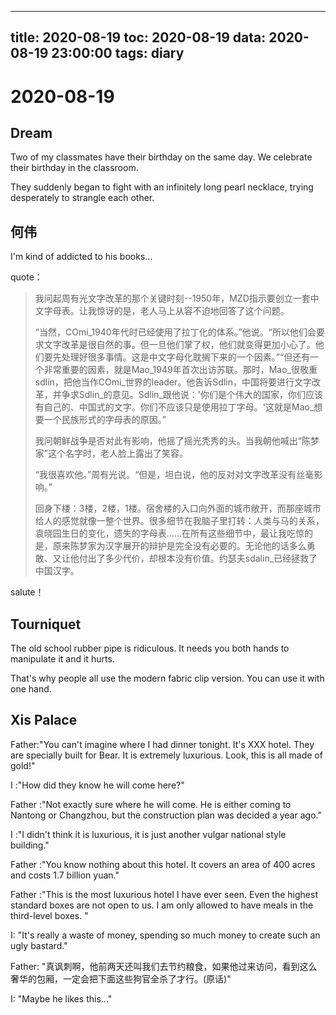 
---
title: 2020-08-19
toc: 2020-08-19
data: 2020-08-19 23:00:00
tags: diary
---


# 2020-08-19

## Dream

Two of my classmates have their birthday on the same day. We celebrate their birthday in the classroom.

They suddenly began to fight with an infinitely long pearl necklace, trying desperately to strangle each other.

## 何伟

I'm kind of addicted to his books...

quote：

> 我问起周有光文字改革的那个关键时刻--1950年，MZD指示要创立一套中文字母表。让我惊讶的是，老人马上从容不迫地回答了这个问题。
>
> “当然，COmi_1940年代时已经使用了拉丁化的体系。”他说。“所以他们会要求文字改革是很自然的事。但一旦他们掌了权，他们就变得更加小心了。他们要先处理好很多事情。这是中文字母化耽搁下来的一个因素。”“但还有一个非常重要的因素，就是Mao_1949年首次出访苏联。那时，Mao_很敬重sdlin，把他当作COmi_世界的leader。他告诉Sdlin，中国将要进行文字改革，并争求Sdlin_的意见。Sdlin_跟他说：'你们是个伟大的国家，你们应该有自己的、中国式的文字。你们不应该只是使用拉丁字母。'这就是Mao_想要一个民族形式的字母表的原因。”
>
> 我问朝鲜战争是否对此有影响，他摇了摇光秃秀的头。当我朝他喊出“陈梦家”这个名字时，老人脸上露出了笑容。
>
> “我很喜欢他。”周有光说。“但是，坦白说，他的反对对文字改革没有丝毫影响。”
>
> 回身下楼：3楼，2楼，1楼。宿舍楼的入口向外面的城市敞开，而那座城市给人的感觉就像一整个世界。很多细节在我脑子里打转：人类与马的关系，袁晓园生日的变化，遗失的字母表……在所有这些细节中，最让我吃惊的是，原来陈梦家为汉字展开的辩护是完全没有必要的。无论他的话多么勇敢、又让他付出了多少代价，却根本没有价值。约瑟夫sdalin_已经拯救了中国汉字。



salute！

## Tourniquet

The old school rubber pipe is ridiculous. It needs you both hands to manipulate it and it hurts.

That's why people all use the modern fabric clip version. You can use it with one hand.

## Xis Palace

Father:"You can't imagine where I had dinner tonight. It's XXX hotel. They are specially built for Bear. It is extremely luxurious. Look, this is all made of gold!"

I :"How did they know he will come here?"

Father :"Not exactly sure where he will come. He is either coming to Nantong or Changzhou, but the construction plan was decided a year ago."

I :"I didn't think it is luxurious, it is just another vulgar national style building."

Father :"You know nothing about this hotel. It covers an area of 400 acres and costs 1.7 billion yuan."

Father :"This is the most luxurious hotel I have ever seen. Even the highest standard boxes are not open to us. I am only allowed to have  meals in the third-level boxes. "

I: "It's really a waste of money, spending so much money to create such an ugly bastard."

Father: "真讽刺啊，他前两天还叫我们去节约粮食，如果他过来访问，看到这么奢华的包厢，一定会把下面这些狗官全杀了才行。(原话)"

I: "Maybe he likes this..."

